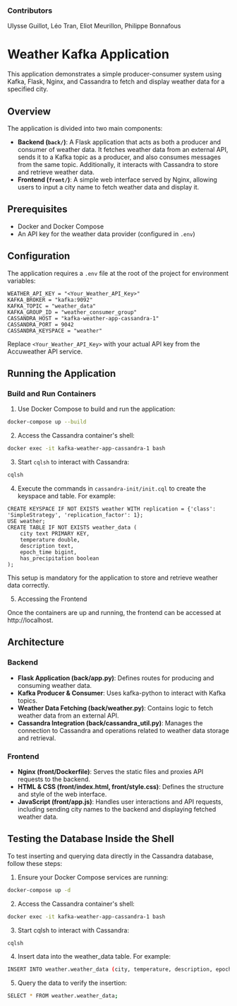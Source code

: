 ### Contributors
Ulysse Guillot, Léo Tran, Eliot Meurillon, Philippe Bonnafous
# Weather Kafka Application

This application demonstrates a simple producer-consumer system using Kafka, Flask, Nginx, and Cassandra to fetch and display weather data for a specified city.

## Overview

The application is divided into two main components:

- **Backend (`back/`)**: A Flask application that acts as both a producer and consumer of weather data. It fetches weather data from an external API, sends it to a Kafka topic as a producer, and also consumes messages from the same topic. Additionally, it interacts with Cassandra to store and retrieve weather data.
- **Frontend (`front/`)**: A simple web interface served by Nginx, allowing users to input a city name to fetch weather data and display it.

## Prerequisites

- Docker and Docker Compose
- An API key for the weather data provider (configured in `.env`)

## Configuration

The application requires a `.env` file at the root of the project for environment variables:

```env
WEATHER_API_KEY = "<Your_Weather_API_Key>"
KAFKA_BROKER = "kafka:9092"
KAFKA_TOPIC = "weather_data"
KAFKA_GROUP_ID = "weather_consumer_group"
CASSANDRA_HOST = "kafka-weather-app-cassandra-1"
CASSANDRA_PORT = 9042
CASSANDRA_KEYSPACE = "weather"
```

Replace `<Your_Weather_API_Key>` with your actual API key from the Accuweather API service.

## Running the Application

### Build and Run Containers

1. Use Docker Compose to build and run the application:

```bash
docker-compose up --build
```

2. Access the Cassandra container's shell:
```bash
docker exec -it kafka-weather-app-cassandra-1 bash
```

3. Start `cqlsh` to interact with Cassandra:
```bash
cqlsh
```

4. Execute the commands in `cassandra-init/init.cql` to create the keyspace and table. For example:
```cql
CREATE KEYSPACE IF NOT EXISTS weather WITH replication = {'class': 'SimpleStrategy', 'replication_factor': 1};
USE weather;
CREATE TABLE IF NOT EXISTS weather_data (
    city text PRIMARY KEY,
    temperature double, 
    description text,
    epoch_time bigint,
    has_precipitation boolean
);
```

This setup is mandatory for the application to store and retrieve weather data correctly.

5. Accessing the Frontend

Once the containers are up and running, the frontend can be accessed at http://localhost.

## Architecture

### Backend

* **Flask Application (back/app.py)**: Defines routes for producing and consuming weather data.
* **Kafka Producer & Consumer**: Uses kafka-python to interact with Kafka topics.
* **Weather Data Fetching (back/weather.py)**: Contains logic to fetch weather data from an external API.
* **Cassandra Integration (back/cassandra_util.py)**: Manages the connection to Cassandra and operations related to weather data storage and retrieval.

### Frontend

* **Nginx (front/Dockerfile)**: Serves the static files and proxies API requests to the backend.
* **HTML & CSS (front/index.html, front/style.css)**: Defines the structure and style of the web interface.
* **JavaScript (front/app.js)**: Handles user interactions and API requests, including sending city names to the backend and displaying fetched weather data.

## Testing the Database Inside the Shell

To test inserting and querying data directly in the Cassandra database, follow these steps:

1. Ensure your Docker Compose services are running:
```bash
docker-compose up -d
```

2. Access the Cassandra container's shell:
```bash
docker exec -it kafka-weather-app-cassandra-1 bash
```

3. Start cqlsh to interact with Cassandra:
```bash
cqlsh
```

4. Insert data into the weather_data table. For example:
```bash
INSERT INTO weather.weather_data (city, temperature, description, epoch_time, has_precipitation) VALUES ('Test City', 22.5, 'Sunny', 123456789, false);
```

5. Query the data to verify the insertion:
```bash
SELECT * FROM weather.weather_data;
```
